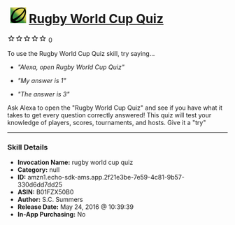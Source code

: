# &nbsp;<img src="skill_icon" alt="Rugby World Cup Quiz icon" width="36"> [Rugby World Cup Quiz](http://alexa.amazon.com/#skills/amzn1.echo-sdk-ams.app.2f21e3be-7e59-4c81-9b57-330d6dd7dd25)
![0 stars](../../images/ic_star_border_black_18dp_1x.png)![0 stars](../../images/ic_star_border_black_18dp_1x.png)![0 stars](../../images/ic_star_border_black_18dp_1x.png)![0 stars](../../images/ic_star_border_black_18dp_1x.png)![0 stars](../../images/ic_star_border_black_18dp_1x.png) 0

To use the Rugby World Cup Quiz skill, try saying...

* *"Alexa, open Rugby World Cup Quiz"*

* *"My answer is 1"*

* *"The answer is 3"*

Ask Alexa to open the "Rugby World Cup Quiz" and see if you have what it takes to get every question correctly answered! This quiz will test your knowledge of players, scores, tournaments, and hosts. Give it a "try"

***

### Skill Details

* **Invocation Name:** rugby world cup quiz
* **Category:** null
* **ID:** amzn1.echo-sdk-ams.app.2f21e3be-7e59-4c81-9b57-330d6dd7dd25
* **ASIN:** B01FZX50B0
* **Author:** S.C. Summers
* **Release Date:** May 24, 2016 @ 10:39:39
* **In-App Purchasing:** No
